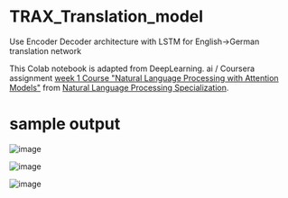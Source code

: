 # TRAX_Translation_model
Use Encoder Decoder architecture with LSTM for English->German translation network

This Colab notebook is adapted from DeepLearning. ai / Coursera assignment [week 1 Course "Natural Language Processing with Attention Models"](https://www.coursera.org/learn/attention-models-in-nlp/home/welcome) from [Natural Language Processing Specialization](https://www.coursera.org/specializations/natural-language-processing).


# sample output

![image](https://user-images.githubusercontent.com/68251051/113909228-bb3c8300-97d7-11eb-8f88-4a6f70996cfd.png)

![image](https://user-images.githubusercontent.com/68251051/113909106-9a742d80-97d7-11eb-9277-7fcd02259d1f.png)

![image](https://user-images.githubusercontent.com/68251051/113909513-0bb3e080-97d8-11eb-8783-e70eef8d42ec.png)
